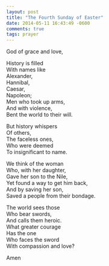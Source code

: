```yaml
---
layout: post
title: "The Fourth Sunday of Easter"
date: 2014-05-11 16:43:49 -0600
comments: true
tags: prayer
---
```


God of grace and love,  
  
History is filled  
With names like  
Alexander,  
Hannibal,  
Caesar,  
Napoleon;  
Men who took up arms,  
And with violence,  
Bent the world to their will.  
  
But history whispers  
Of others,  
The faceless ones,  
Who were deemed  
To insignificant to name.  
  
We think of the woman  
Who, with her daughter,  
Gave her son to the Nile,  
Yet found a way to get him back,  
And by saving her son,  
Saved a people from their bondage.  
  
The world sees those  
Who bear swords,  
And calls them heroic.  
What greater courage  
Has the one  
Who faces the sword  
With compassion and love?  

Amen
